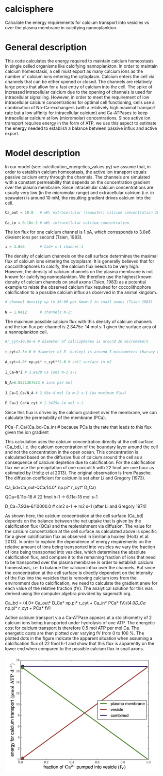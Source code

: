 # calcisphere
Calculate the energy requirements for calcium transport into vesicles vs over the 
plasma membrane in calcifying nannoplankton.

# General description
This code calculates the energy required to maintain calcium homeostasis in single 
celled organisms like calcifying nannoplankton. In order to maintain calcium 
homeostasis, a cell must export as many calcium ions as the number of calcium ions entering the cytoplasm. 
Calcium enters the cell via channels that can be either opened or closed. The 
channels are relatively large pores that allow for a fast entry of calcium into 
the cell. The spike of increased intracellular calcium due to the opening of channels 
is used for intracellular signalling. However, in order to meet the requirement of 
low intracellular calcium concentrations for optimal cell functioning, 
cells use a combination of Na-Ca-exchangers (with a relatively high maximal 
transport rate but a low affinity for intracellular calcium) and Ca-ATPases to keep intracellular 
calcium at low (micromolar) concentrations. Since active ion transport requires energy 
in the form of ATP, we use this aspect to estimate the energy needed to establish a 
balance between passive influx and active export.

# Model description
In our model (see: calcification_energetics_values.py) we assume that, in order to establish calcium homeostasis, the active 
ion transport equals passive calcium entry through the channels. The channels are 
simulated with a constant permeability that depends on the concentration gradient over 
the plasma membrane. Since intracellular calcium concentrations are usually very low (in the 
micromolar range) and extracellular calcium (i.e. in seawater) is around 10 mM, the resulting gradient 
drives calcium into the cell.

```python
Ca_out = 10.0   # mM; extracellular (seawater) calcium concentration 10 mM=10e-3 mol L-1 

Ca_in = 0.10e-3 # mM; intracellular calcium concentration
```

The ion flux for one calcium channel is 1 pA, which corresponds to 3.0e6 divalent ions per second (Tsien, 1983).

```python
i = 3.0e6       # Ca2+ s-1 channel-1
```

The density of calcium channels on the cell surface  determines the maximal flux 
of calcium ions entering the cytoplasm. It is generally believed that for coccolithophores 
to calcify, the calcium flux needs to be very high. However, the density of calcium 
channels on the plasma membrane is not known for calcifying nannoplankton. We 
therefore use the highest known density of calcium channels on snail axons (Tsien, 1983) 
as a potential example to relate the observed calcium flux required for coccolithophore 
calcification to a possible calcium influx as observed in the animal kingdom.

```python
# channel density up to 30-60 per &mum-2 in snail axons (Tsien 1983)

N = 1.0e12      # channels m-2; 
```

The maximum possible calcium flux with this density of calcium channels and the ion 
flux per channel is 2.3475e-14 mol s-1 given the surface area of a nannoplankton cell.

```python
#r_cyt=10.0e-6 # diameter of calcispheres is around 20 micrometers

r_cyt=2.5e-6 # diameter of E. huxleyi is around 5 micrometers (Harvey et al 2015)

A_cyt=4.0* np.pi* r_cyt**2.0 # cell surface in m2

I_Ca=N*i # 1.8e20 Ca ions m-2 s-1

N_A=6.0221367e23 # ions per mol

J_Ca=I_Ca/N_A # 2.98e-4 mol Ca m-2 s-1 (as maximum flux)

F_Ca=J_Ca*A_cyt # 2.3475e-14 mol s-1
```

Since this flux is driven by the calcium gradient over the membrane, we can calculate 
the permeability of the membrane (PCa).

PCa=F_Ca/(Ca_bd-Ca_in) # because PCa is the rate that leads to this flux given the 
ion gradient

This calculation uses the calcium concentration directly at the cell surface (Ca_bd), 
i.e. the calcium concentration of the boundary layer around the cell and not the 
concentration in the open ocean. This concentration is calculated based on the 
diffusive flux of calcium around the cell as a consequence of calcium depletion 
due to calcification. For the calcification flux we use the precipitation of one 
coccolith with 22 fmol per one hour as estimated by (Holtz et al 2013). The original 
observation is from Paasche. The diffusion coefficient for calcium is set after 
Li and Gregory (1973).

Ca_bd=Ca_out-QCa/(4.0* np.pi* r_cyt* D_Ca)

QCa=6.11e-18 # 22 fmol h-1 -> 6.11e-18 mol s-1

D_Ca=7.93e-6/10000.0 # cm2 s-1 -> m2 s-1 (after Li and Gregory 1974)

As shown here, the calcium concentration at the cell surface (Ca_bd) depends on 
the balance between the net uptake that is given by the calcification flux 
(QCa) and the replenishment via diffusion. The value for the calcium concentration 
at the cell surface as calculated above is specific for a given 
calcification flux as observed in Emiliania huxleyi (Holtz et al. 2013). In order 
to explore the dependence of energy requirements on the relative amount 
of ions being transported into vesicles we vary the fraction of ions being transported 
into vesicles, which determines the absolute calcification flux, and compare it to 
the remaining fraction of ions that need to be transported over the plasma membrane 
in order to establish calcium homeostasis, i.e. to balance the calcium influx over 
the channels. But since the concentration at the cell surface is directly dependent 
on the intensity of the flux into the vesicles that is removing calcium ions from 
the environment due to calcification, we need to calculate the gradient anew for 
each value of the relative fraction (fV). The analytical solution for this was derived 
using the computer algebra provided by sagemath.org.

Ca_bd = (4.0* Ca_out* D_Ca* np.pi* r_cyt + Ca_in* PCa* fV)/(4.0*D_Ca* np.pi* r_cyt + PCa* fV)

Active calcium transport via a Ca-ATPase appears at a stoichiometry of 2 calcium 
ions being transported under hydrolysis of one ATP. The energetic cost 
for calcium transport is therefore 0.5 mol ATP per mol Ca. The energetic costs are 
then plotted over varying fV from 0 to 100 %. The plotted dots in the figure indicate the apparent 
situation when assuming a calcification flux of 22 fmol h-1 and show that this flux 
is apparently on the lower end when compared to the possible calcium flux in snail axons.


<p align="center">
  <img src="SF8n.png" width="650">
</p>


